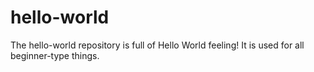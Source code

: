 # hello-world

The hello-world repository is full of Hello World feeling! It is used for all
beginner-type things.
